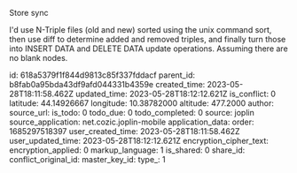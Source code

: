 Store sync

I'd use N-Triple files (old and new) sorted using the unix command sort,
then use diff to determine added and removed triples, and finally turn
those into INSERT DATA and DELETE DATA update operations. Assuming there
are no blank nodes.


id: 618a5379f1f844d9813c85f337fddacf
parent_id: b8fab0a95bda43df9afd044331b4359e
created_time: 2023-05-28T18:11:58.462Z
updated_time: 2023-05-28T18:12:12.621Z
is_conflict: 0
latitude: 44.14926667
longitude: 10.38782000
altitude: 477.2000
author: 
source_url: 
is_todo: 0
todo_due: 0
todo_completed: 0
source: joplin
source_application: net.cozic.joplin-mobile
application_data: 
order: 1685297518397
user_created_time: 2023-05-28T18:11:58.462Z
user_updated_time: 2023-05-28T18:12:12.621Z
encryption_cipher_text: 
encryption_applied: 0
markup_language: 1
is_shared: 0
share_id: 
conflict_original_id: 
master_key_id: 
type_: 1